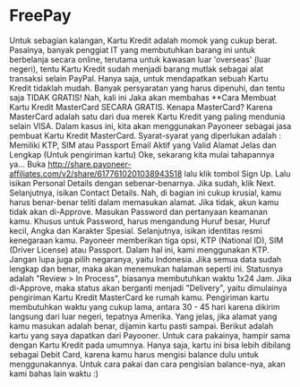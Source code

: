# FreePay
Untuk sebagian kalangan, Kartu Kredit adalah momok yang cukup berat. Pasalnya, banyak penggiat IT yang membutuhkan barang ini untuk berbelanja secara online, terutama untuk kawasan luar 'overseas' (luar negeri), tentu Kartu Kredit sudah menjadi barang mutlak sebagai alat transaksi selain PayPal.  Hanya saja, untuk mendapatkan sebuah Kartu Kredit tidaklah mudah. Banyak persyaratan yang harus dipenuhi, dan tentu saja TIDAK GRATIS!  Nah, kali ini Jaka akan membahas **Cara Membuat Kartu Kredit MasterCard SECARA GRATIS. Kenapa MasterCard? Karena MasterCard adalah satu dari dua merek Kartu Kredit yang paling mendunia selain VISA.  Dalam kasus ini, kita akan menggunakan Payoneer sebagai jasa pembuat Kartu Kredit MasterCard. Syarat-syarat yang diperlukan adalah :  Memiliki KTP, SIM atau Passport Email Aktif yang Valid Alamat Jelas dan Lengkap (Untuk pengiriman kartu) Oke, sekarang kita mulai tahapannya ya...  Buka http://share.payoneer-affiliates.com/v2/share/6177610201038943518 lalu klik tombol Sign Up. Lalu isikan Personal Details dengan sebenar-benarnya. Jika sudah, klik Next. Selanjutnya, isikan Contact Details. Nah, di bagian ini cukup krusial, kamu harus benar-benar teliti dalam memasukan alamat. Jika tidak, akun kamu tidak akan di-Approve. Masukan Password dan pertanyaan keamanan kamu. Khusus untuk Password, harus mengandung Huruf besar, Huruf kecil, Angka dan Karakter Spesial. Selanjutnya, isikan identitas resmi kenegaraan kamu. Payoneer memberikan tiga opsi, KTP (National ID), SIM (Driver License) atau Passport. Dalam hal ini, kami menggunakan KTP. Jangan lupa juga pilih negaranya, yaitu Indonesia. Jika semua data sudah lengkap dan benar, maka akan menemukan halaman seperti ini. Statusnya adalah "Review > In Process", biasanya membutuhkan waktu 1x24 Jam. Jika di-Approve, maka status akan berganti menjadi "Delivery", yaitu dimulainya pengiriman Kartu Kredit MasterCard ke rumah kamu. Pengiriman kartu membutuhkan waktu yang cukup lama, antara 30 - 45 hari karena dikirim langsung dari luar negeri, tepatnya Amerika. Yang jelas, jika alamat yang kamu masukan adalah benar, dijamin kartu pasti sampai. Berikut adalah kartu yang saya dapatkan dari Payooner.    Untuk cara pakainya, hampir sama dengan Kartu Kredit pada umumnya. Hanya saja, kartu ini bisa lebih dibilang sebagai Debit Card, karena kamu harus mengisi balance dulu untuk menggunakannya.  Untuk cara pakai dan cara pengisian balance-nya, akan kami bahas lain waktu :)
